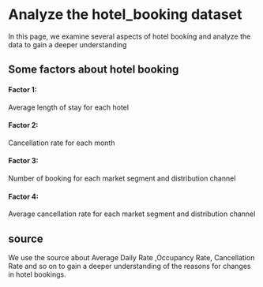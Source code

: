 
# Analyze the hotel_booking dataset 
In this page, we examine several aspects of hotel booking and analyze the data to gain a deeper understanding

## Some factors about hotel booking
#### Factor 1:
Average length of stay for each hotel


#### Factor 2:
Cancellation rate for each month

#### Factor 3:
Number of booking for each market segment and distribution  channel

#### Factor 4:
Average cancellation rate for each market segment and distribution channel

## source
We use the source about Average Daily Rate ,Occupancy Rate, Cancellation Rate and so on to gain a deeper understanding of the reasons for changes in hotel bookings.




